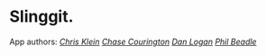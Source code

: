 # Slinggit.

App authors:
[*Chris Klein*](http://twitter.com/#!/_chrisklein)
[*Chase Courington*](http://twitter.com/chasecourington)
[*Dan Logan*](http://www.slinggit.com)
[*Phil Beadle*](http://www.slinggit.com)